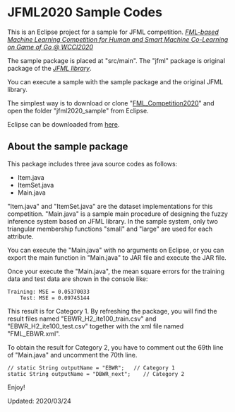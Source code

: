 # JFML2020 Sample Codes

This is an Eclipse project for a sample for JFML competition.
 _[FML-based Machine Learning Competition for Human and Smart Machine Co-Learning on Game of Go @ WCCI2020](http://oase.nutn.edu.tw/wcci2020-fmlcompetition/overview.php)_

The sample package is placed at "src/main".
The "jfml" package is original package of the _[JFML library](https://www.uco.es/JFML/)_.

You can execute a sample with the sample package and the original JFML library.

The simplest way is to download or clone "[FML_Competition2020](https://github.com/CI-labo-OPU/FML_Competition2020.git)" and open the folder "jfml2020_sample" from Eclipse.

Eclipse can be downloaded from [here](https://www.eclipse.org).

## About the sample package
This package includes three java source codes as follows:
 + Item.java
 + ItemSet.java
 + Main.java

"Item.java" and "ItemSet.java" are the dataset implementations for this competition.
"Main.java" is a sample main procedure of designing the fuzzy inference system based on JFML library.
In the sample system, only two triangular membership functions "small" and "large" are used for each attribute.

You can execute the "Main.java" with no arguments on Eclipse,
or you can export the main function in "Main.java" to JAR file and execute the JAR file.

Once your execute the "Main.java", the mean square errors for the training data and test data are shown in the console like:

    Training: MSE = 0.05370033
        Test: MSE = 0.09745144

This result is for Category 1. By refreshing the package, you will find the result files named "EBWR\_H2\_ite100\_train.csv" and "EBWR\_H2\_ite100\_test.csv" together with the xml file named "FML_EBWR.xml".

To obtain the result for Category 2, you have to comment out the 69th line of "Main.java" and uncomment the 70th line.

    // static String outputName = "EBWR";   // Category 1
    static String outputName = "DBWR_next";    // Category 2

Enjoy!

Updated: 2020/03/24
